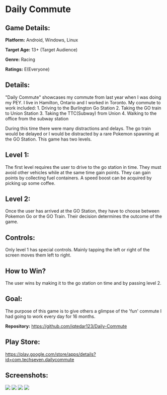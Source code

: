 # Daily Commute

## **Game Details:**

**Platform:** Android, Windows, Linux

**Target Age:** 13+ (Target Audience)

**Genre:** Racing

**Ratings:** E(Everyone)


## **Details:**

"Daily Commute" showcases my commute from last year when I was doing my PEY. 
I live in Hamilton, Ontario and I worked in Toronto. My commute to work included:
	1. Driving to the Burlington Go Station
	2. Taking the GO train to Union Station
	3. Taking the TTC(Subway) from Union
	4. Walking to the office from the subway station
 
During this time there were many distractions and delays. 
The go train would be delayed or I would be distracted by a rare Pokemon spawning at the GO Station. 
This game has two levels. 

## **Level 1:**

The first level requires the user to drive to the go station in time. 
They must avoid other vehicles while at the same time gain points. They can gain points by collecting fuel containers. 
A speed boost can be acquired by picking up some coffee. 

## **Level 2:**

Once the user has arrived at the GO Station, they have to choose between Pokemon Go or the GO Train. Their decision determines the outcome of the game. 

## **Controls:** 

Only level 1 has special controls. Mainly tapping the left or right of the screen moves them left to right. 

## **How to Win?**

The user wins by making it to the go station on time and by passing level 2. 

## **Goal:**

The purpose of this game is to give others a glimpse of the 'fun' commute I had going to work every day for 16 months.

**Repository:** 
https://github.com/iqtedar123/Daily-Commute

## **Play Store:**

https://play.google.com/store/apps/details?id=com.techseven.dailycommute

## **Screenshots:**

![](/Daily_Commute_Screens/1.png)
![](/Daily_Commute_Screens/2.png)
![](/Daily_Commute_Screens/3.png)
![](/Daily_Commute_Screens/4.png)